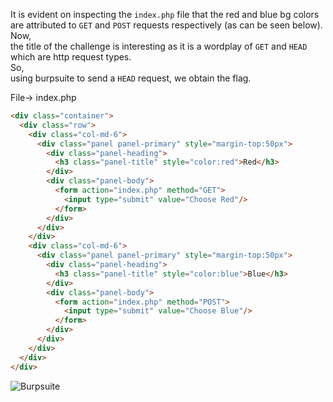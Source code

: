 It is evident on inspecting the `index.php` file that the red and blue bg colors are attributed to `GET` and `POST` requests respectively (as can be seen below).  
Now,  
  the title of the challenge is interesting as it is a wordplay of `GET` and `HEAD` which are http request types.  
So,  
  using burpsuite to send a `HEAD` request, we obtain the flag.  

File-> index.php

```html
<div class="container">
  <div class="row">
    <div class="col-md-6">
      <div class="panel panel-primary" style="margin-top:50px">
        <div class="panel-heading">
          <h3 class="panel-title" style="color:red">Red</h3>
        </div>
        <div class="panel-body">
          <form action="index.php" method="GET">
            <input type="submit" value="Choose Red"/>
          </form>
        </div>
      </div>
    </div>
    <div class="col-md-6">
      <div class="panel panel-primary" style="margin-top:50px">
        <div class="panel-heading">
          <h3 class="panel-title" style="color:blue">Blue</h3>
        </div>
        <div class="panel-body">
          <form action="index.php" method="POST">
            <input type="submit" value="Choose Blue"/>
          </form>
        </div>
      </div>
    </div>
  </div>
</div>
```

![Burpsuite](https://github.com/arnavjagia/cryptoniteTP/assets/89345926/3f70dbaf-6c26-4ec2-b061-1ea3c625adb2)
